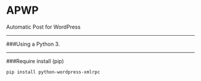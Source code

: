 # APWP
Automatic Post for WordPress

--------
###Using a Python 3.

--------
###Require install (pip)

	pip install python-wordpress-xmlrpc